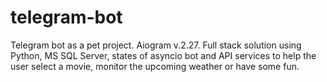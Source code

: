 # telegram-bot
Telegram bot as a pet project. Aiogram v.2.27.
Full stack solution using Python, MS SQL Server, states of asyncio bot and API services to help the user select a movie, monitor the upcoming weather or have some fun.
